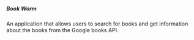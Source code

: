 ##### Book Worm

An application that allows users to search for books and get information about the books from the Google books API.